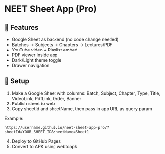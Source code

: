# NEET Sheet App (Pro)

## 🚀 Features
- Google Sheet as backend (no code change needed)
- Batches → Subjects → Chapters → Lectures/PDF
- YouTube video + Playlist embed
- PDF viewer inside app
- Dark/Light theme toggle
- Drawer navigation

## 🔧 Setup
1. Make a Google Sheet with columns: Batch, Subject, Chapter, Type, Title, VideoLink, PdfLink, Order, Banner
2. Publish sheet to web
3. Copy sheetId and sheetName, then pass in app URL as query param

Example:
```
https://username.github.io/neet-sheet-app-pro/?sheetId=YOUR_SHEET_ID&sheetName=Sheet1
```

4. Deploy to GitHub Pages
5. Convert to APK using webtoapk
